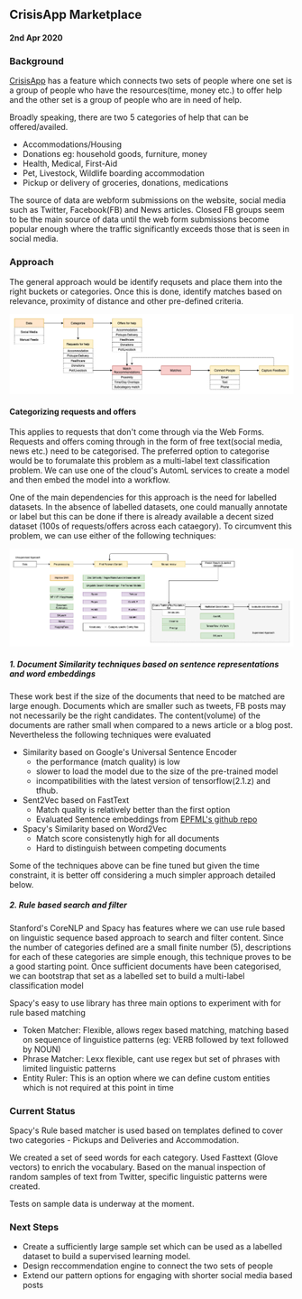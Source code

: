 ## CrisisApp Marketplace

#### 2nd Apr 2020

### Background

[CrisisApp](https://crisis.app) has a feature which connects two sets of people where one set is a group of people who have the resources(time, money etc.)  to offer help and the other set is a group of people who are in need of help. 

Broadly speaking, there are two 5 categories of help that can be offered/availed. 
- Accommodations/Housing
- Donations eg: household goods, furniture, money
- Health, Medical, First-Aid
- Pet, Livestock, Wildlife boarding accommodation
- Pickup or delivery of groceries, donations, medications

The source of data are webform submissions on the website, social media such as Twitter, Facebook(FB) and News articles. Closed FB groups seem to be the main source of data until the web form submissions become popular enough where the traffic significantly exceeds those that is seen in social media.

### Approach

The general approach would be identify requsets and place them into the right buckets or categories. Once this is done, identify matches based on relevance, proximity of distance and other pre-defined criteria. 

![High Level Approach](Crisisapp-marketplace-highlevel-wflow.png)

#### Categorizing requests and offers
This applies to requests that don't come through via the Web Forms. Requests and offers coming through in the form of free text(social media, news etc.) need to be categorised. The preferred option to categorise would be to forumalate this problem as a multi-label text classification problem. We can use one of the cloud's AutomL services to create a model and then embed the model into a workflow. 

One of the main dependencies for this approach is the need for labelled datasets. In the absence of labelled datasets, one could manually annotate or label but this can be done if there is already available a decent sized dataset (100s of requests/offers across each cataegory). To circumvent this problem, we can use either of the following techniques:

![Text Categorization Approaches](Doc_Matching.png)

##### 1. Document Similarity techniques based on sentence representations and word embeddings
These work best if the size of the documents that need to be matched are large enough. Documents which are smaller such as tweets, FB posts may not necessarily be the right candidates. The content(volume) of the documents are rather small when compared to a news article or a blog post. Nevertheless the following techniques were evaluated

- Similarity based on Google's Universal Sentence Encoder 
    - the performance (match quality) is low
    - slower to load the model due to the size of the pre-trained model
    - incompatibilities with the latest version of tensorflow(2.1.z) and tfhub. 
- Sent2Vec based on FastText
    - Match quality is relatively better than the first option
    - Evaluated Sentence embeddings from [EPFML's github repo](https://github.com/epfml/sent2vec)
- Spacy's Similarity based on Word2Vec
    - Match score consistenytly high for all documents
    - Hard to distinguish between competing documents 

Some of the techniques above can be fine tuned but given the time constraint, it is better off considering a much simpler approach detailed below. 

##### 2. Rule based search and filter

Stanford's CoreNLP and Spacy has features where we can use rule based on linguistic sequence based approach to search and filter content. Since the number of categories defined are a small finite number (5), descriptions for each of these categories are simple enough, this technique proves to be a good starting point. Once sufficient documents have been categorised, we can bootstrap that set as a labelled set to build a multi-label classification model 

Spacy's easy to use library has three main options to experiment with for rule based matching
 - Token Matcher: Flexible, allows regex based matching, matching based on sequence of linguistice patterns (eg: VERB followed by text followed by NOUN)
 - Phrase Matcher: Lexx flexible, cant use regex but set of phrases with limited linguistic patterns 
 - Entity Ruler: This is an option where we can define custom entities which is not required at this point in time

 ### Current Status
 Spacy's Rule based matcher is used based on templates defined to cover two categories - Pickups and Deliveries and Accommodation.

We created a set of seed words for each category. Used Fasttext (Glove vectors) to enrich the vocabulary. Based on the manual inspection of random samples of text from Twitter, specific linguistic patterns were created. 

Tests on sample data is underway at the moment.

### Next Steps
- Create a sufficiently large sample set which can be used as a labelled dataset to build a supervised learning model. 
- Design reccommendation engine to connect the two sets of people 
- Extend our pattern options for engaging with shorter social media based posts




